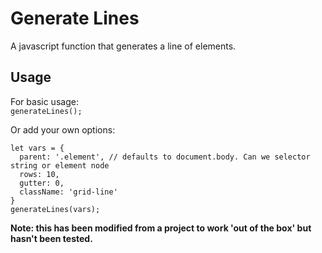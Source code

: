# Generate Lines

A javascript function that generates a line of elements.

## Usage

For basic usage:    
`generateLines();`

Or add your own options:    
````
let vars = {
  parent: '.element', // defaults to document.body. Can we selector string or element node
  rows: 10,
  gutter: 0,
  className: 'grid-line'
}
generateLines(vars);
````

**Note: this has been modified from a project to work 'out of the box' but hasn't been tested.**
